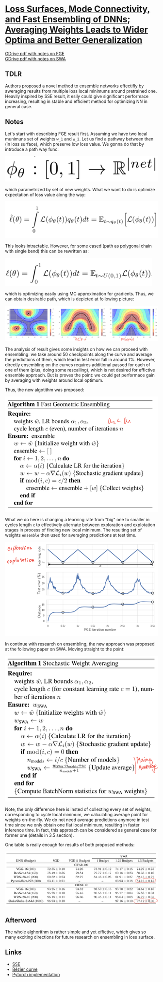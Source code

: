 # [Loss Surfaces, Mode Connectivity, and Fast Ensembling of DNNs](https://arxiv.org/abs/1802.10026); [Averaging Weights Leads to Wider Optima and Better Generalization](https://arxiv.org/abs/1803.05407)

[GDrive pdf with notes on FGE](https://drive.google.com/file/d/1U9v4d29y2U4W4-kH8XgW9wiIwO3zQq11/view?usp=sharing)  
[GDrive pdf with notes on SWA](https://drive.google.com/file/d/1-qdaIm5D1nWXT9i5MpMUamC5JPP8OhIS/view?usp=sharing)


## TDLR

Authors proposed a novel method to ensemble networks effectifly by aweraging results from multiple loss local minimums around pretrained one. Heavily inspired by SSE result, it esily could give significant performace increasing, resulting in stable and efficient method for optimizing NN in general case.

## Notes

Let's start with describing FGE result first. Assuming we have two local munimuns set of weights `w_1` and `w_2`. Let us find a pathway between then (in loss surface), which preserve low loss value. We gonna do that by introduce a path way func:

![](pathway.png)

which parametrized by set of new weights. What we want to do is optimize expectation of loss value along the way:

![](pw_loss.png)

This looks intractable. However, for some cased (path as polygonal chain with single bend) this can be rewritten as:

![](pw_uniform_loss.png)

which is optimizing easily using MC approximation for gradients. Thus, we can obtain desirable path, which is depicted at following picture:

![](loss_pathways.png)

The analysis of result gives some insights on how we can proceed with ensembling: we take around 50 checkpoints along the curve and average the predictions of them, which lead in test error fall in around 1%. However, directly ensembling on the curves requires additional passed for each of one of them (plus, doing some rescailing), which is not desired for effictive ensemble approach. But is proves the point: we could get performace gain by averaging with weights around local optimum.  

Thus, the new algotithm was proposed:

![](fge.png)

What we do here is changing a learning rate from "big" one to smaller in cycles length `c` to effectively alternate between exploration and explotation stages in process of finding new local minimum. The resulting set of weights `ensemble` then used for averaging predictions at test time.  

![](cycle_lr.png)

In continue with research on ensembling, the new approach was proposed at the following paper on SWA. Moving straight to the point:

![](swa.png)

Note, the only difference here is insted of collecting every set of weights, corresponding to cycle local minimum, we calculating average point for weights on-the-fly. We do not need average predictions anymore in test time since we only obtain one flat local minimum, resulting in faster inference time. In fact, this approach can be considered as general case for former one (details in 3.5 section).  

One table is really enough for results of both proposed methods:

![](results.png)

## Afterword

The whole alghorithm is rather simple and yet effictive, which gives so many  exciting directions for future research on ensembling in loss surface.

## Links

- [SSE](https://arxiv.org/abs/1704.00109)
- [Bézier curve](https://en.wikipedia.org/wiki/Bézier_curve)
- [Pytorch implementation](https://github.com/pytorch/contrib/blob/master/torchcontrib/optim/swa.py)
